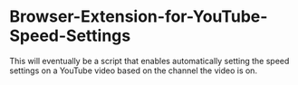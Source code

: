 # Browser-Extension-for-YouTube-Speed-Settings
This will eventually be a script that enables automatically setting the speed settings on a YouTube video based on the channel the video is on. 
